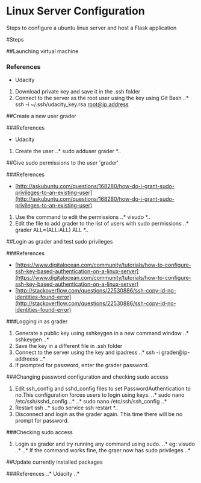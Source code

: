 # Linux Server Configuration
Steps to configure a ubuntu linux server and host a Flask application

#Steps

##Launching virtual machine

### References
* Udacity

1. Download private key and save it in the .ssh folder
2. Connect to the server as the root user using the key using Git Bash
..* ssh -i ~/.ssh/udacity_key.rsa root@ip.address

##Create a new user grader

###References
* Udacity

1. Create the user
..* sudo adduser grader *..

##Give sudo permissions to the user 'grader'

###References
* [http://askubuntu.com/questions/168280/how-do-i-grant-sudo-privileges-to-an-existing-user](http://askubuntu.com/questions/168280/how-do-i-grant-sudo-privileges-to-an-existing-user)

1. Use the command to edit the permissions
..* visudo *..
2. Edit the file to add grader to the list of users with sudo permissions
..* grader ALL=(ALL:ALL) ALL *..

##Login as grader and test sudo privileges

###References
* [https://www.digitalocean.com/community/tutorials/how-to-configure-ssh-key-based-authentication-on-a-linux-server](https://www.digitalocean.com/community/tutorials/how-to-configure-ssh-key-based-authentication-on-a-linux-server)
* [http://stackoverflow.com/questions/22530886/ssh-copy-id-no-identities-found-error](http://stackoverflow.com/questions/22530886/ssh-copy-id-no-identities-found-error)

###Logging in as grader
1. Generate a public key using sshkeygen in a new command window
..* sshkeygen ..*
2. Save the key in a different file in .ssh folder
3. Connect to the server using the key and ipadress
..* ssh -i grader@ip-addreess ..*
4. If prompted for password, enter the grader password.

###Changing password configuration and checking sudo access
1. Edit ssh_config and sshd_config files to set PasswordAuthentication to no.This configuration forces users to login using keys.
..* sudo nano /etc/ssh/sshd_config ..*
..* sudo nano /etc/ssh/ssh_config ..*
2. Restart ssh
..* sudo service ssh restart *..
3. Disconnect and login as the grader again. This time there will be no prompt for password.

###Checking sudo access
1. Login as grader and try running any command using sudo.
..* eg: visudo ..*
..* If the command works fine, the graer now has sudo privileges ..*

##Update currently installed packages

###References
..* Udacity ..*


